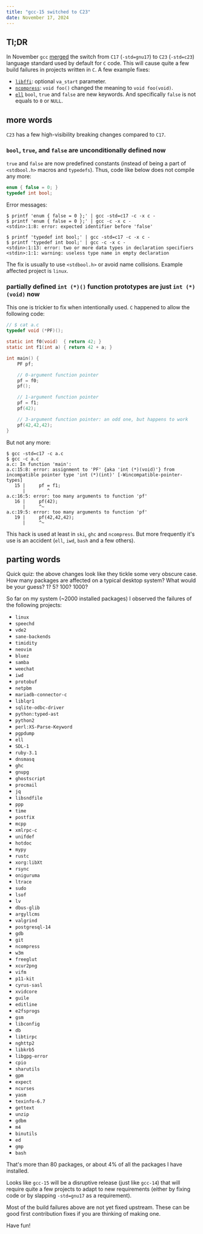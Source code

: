 ```yaml
---
title: "gcc-15 switched to C23"
date: November 17, 2024
---
```


## Tl;DR

In November `gcc`
[merged](https://gcc.gnu.org/git/?p=gcc.git;a=commitdiff;h=55e3bd376b2214e200fa76d12b67ff259b06c212)
the switch from `C17` (`-std=gnu17`) to `C23` (`-std=c23`) language
standard used by default for `C` code.
This will cause quite a few build failures in projects written in
`C`. A few example fixes:

- [`libffi`](https://github.com/libffi/libffi/pull/861/files): optional
  `va_start` parameter.
- [`ncompress`](https://github.com/vapier/ncompress/pull/40/files):
  `void foo()` changed the meaning to `void foo(void)`.
- [`ell`](https://lore.kernel.org/ell/20241117001814.2149181-1-slyich@gmail.com/T/#t)
  `bool`, `true` and `false` are new keywords. And specifically `false`
  is not equals to `0` or `NULL`.

## more words

`C23` has a few high-visibility breaking changes compared to `C17`.

### `bool`, `true`, and `false` are unconditionally defined now

`true` and `false` are now predefined constants (instead of being a
part of `<stdbool.h>` macros and `typedefs`). Thus, code like below does
not compile any more:

```c
enum { false = 0; }
typedef int bool;
```

Error messages:

```
$ printf 'enum { false = 0 };' | gcc -std=c17 -c -x c -
$ printf 'enum { false = 0 };' | gcc -c -x c -
<stdin>:1:8: error: expected identifier before 'false'

$ printf 'typedef int bool;' | gcc -std=c17 -c -x c -
$ printf 'typedef int bool;' | gcc -c -x c -
<stdin>:1:13: error: two or more data types in declaration specifiers
<stdin>:1:1: warning: useless type name in empty declaration
```

The fix is usually to use `<stdbool.h>` or avoid name collisions.
Example affected project is `linux`.

### partially defined `int (*)()` function prototypes are just `int (*)(void)` now

This one is trickier to fix when intentionally used. `C` happened to
allow the following code:

```c
// $ cat a.c
typedef void (*PF)();

static int f0(void)  { return 42; }
static int f1(int a) { return 42 + a; }

int main() {
    PF pf;

    // 0-argument function pointer
    pf = f0;
    pf();

    // 1-argument function pointer
    pf = f1;
    pf(42);

    // 3-argument function pointer: an odd one, but happens to work
    pf(42,42,42);
}
```

But not any more:

```
$ gcc -std=c17 -c a.c
$ gcc -c a.c
a.c: In function 'main':
a.c:15:8: error: assignment to 'PF' {aka 'int (*)(void)'} from incompatible pointer type 'int (*)(int)' [-Wincompatible-pointer-types]
   15 |     pf = f1;
      |        ^
a.c:16:5: error: too many arguments to function 'pf'
   16 |     pf(42);
      |     ^~
a.c:19:5: error: too many arguments to function 'pf'
   19 |     pf(42,42,42);
      |     ^~
```

This hack is used at least in `ski`, `ghc` and `ncompress`. But more
frequently it's use is an accident (`ell`, `iwd`, `bash` and a few others).

## parting words

Quick quiz: the above changes look like they tickle some very obscure
case. How many packages are affected on a typical desktop system? What
would be your guess? 1? 5? 100? 1000?

So far on my system (~2000 installed packages) I observed the failures
of the following projects:

- `linux`
- `speechd`
- `vde2`
- `sane-backends`
- `timidity`
- `neovim`
- `bluez`
- `samba`
- `weechat`
- `iwd`
- `protobuf`
- `netpbm`
- `mariadb-connector-c`
- `liblqr1`
- `sqlite-odbc-driver`
- `python:typed-ast`
- `python2`
- `perl:XS-Parse-Keyword`
- `pgpdump`
- `ell`
- `SDL-1`
- `ruby-3.1`
- `dnsmasq`
- `ghc`
- `gnupg`
- `ghostscript`
- `procmail`
- `jq`
- `libsndfile`
- `ppp`
- `time`
- `postfi`x
- `mcpp`
- `xmlrpc-c`
- `unifdef`
- `hotdoc`
- `mypy`
- `rustc`
- `xorg:libXt`
- `rsync`
- `oniguruma`
- `ltrace`
- `sudo`
- `lsof`
- `lv`
- `dbus-glib`
- `argyllcms`
- `valgrind`
- `postgresql-14`
- `gdb`
- `git`
- `ncompress`
- `w3m`
- `freeglut`
- `xcur2png`
- `vifm`
- `p11-kit`
- `cyrus-sasl`
- `xvidcore`
- `guile`
- `editline`
- `e2fsprogs`
- `gsm`
- `libconfig`
- `db`
- `libtirpc`
- `nghttp2`
- `libkrb5`
- `libgpg-error`
- `cpio`
- `sharutils`
- `gpm`
- `expect`
- `ncurses`
- `yasm`
- `texinfo-6.7`
- `gettext`
- `unzip`
- `gdbm`
- `m4`
- `binutils`
- `ed`
- `gmp`
- `bash`

That's more than 80 packages, or about 4% of all the packages I have
installed.

Looks like `gcc-15` will be a disruptive release (just like `gcc-14`)
that will require quite a few projects to adapt to new requirements
(either by fixing code or by slapping `-std=gnu17` as a requirement).

Most of the build failures above are not yet fixed upstream. These can be
good first contribution fixes if you are thinking of making one.

Have fun!
